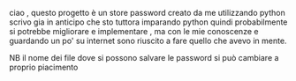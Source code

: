 ciao , questo progetto è un store password creato da me utilizzando python scrivo gia in anticipo che sto tuttora imparando python quindi probabilmente si potrebbe migliorare e implementare , ma con le mie conoscenze e guardando un po' su internet sono riuscito a fare quello che avevo in mente.

NB il nome dei file dove si possono salvare le password si può cambiare a proprio piacimento 
